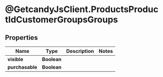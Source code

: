 # @GetcandyJsClient.ProductsProductIdCustomerGroupsGroups

## Properties

Name | Type | Description | Notes
------------ | ------------- | ------------- | -------------
**visible** | **Boolean** |  | 
**purchasable** | **Boolean** |  | 


